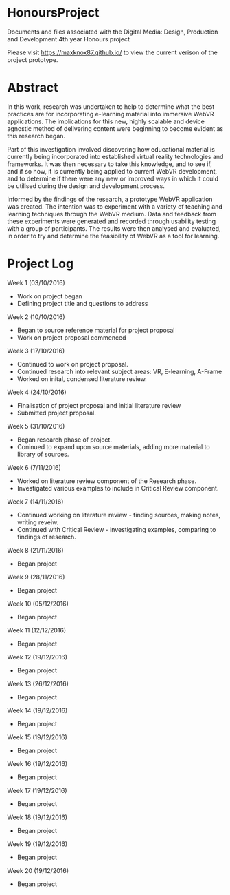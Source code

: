 # HonoursProject
Documents and files associated with the Digital Media: Design, Production and Development 4th year Honours project

Please visit https://maxknox87.github.io/ to view the current verison of the project prototype.

# Abstract

In this work, research was undertaken to help to determine what the best practices are for incorporating e-learning material into immersive WebVR applications. The implications for this new, highly scalable and device agnostic method of delivering content were beginning to become evident as this research began.

Part of this investigation involved discovering how educational material is currently being incorporated into established virtual reality technologies and frameworks. It was then necessary to take this knowledge, and to see if, and if so how, it is currently being applied to current WebVR development, and to determine if there were any new or improved ways in which it could be utilised during the design and development process.

Informed by the findings of the research, a prototype WebVR application was created. The intention was to experiment with a variety of teaching and learning techniques through the WebVR medium. Data and feedback from these experiments were generated and recorded through usability testing with a group of participants. The results were then analysed and evaluated, in order to try and determine the feasibility of WebVR as a tool for learning.



# Project Log

Week 1 (03/10/2016)
 - Work on project began
 - Defining project title and questions to address
 
Week 2 (10/10/2016)
 - Began to source reference material for project proposal
 - Work on project proposal commenced
 
Week 3 (17/10/2016)
 - Continued to work on project proposal.
 - Continued research into relevant subject areas: VR, E-learning, A-Frame
 - Worked on inital, condensed literature review.
 
Week 4 (24/10/2016)
 - Finalisation of project proposal and initial literature review
 - Submitted project proposal.
 
Week 5 (31/10/2016)
 - Began research phase of project. 
 - Coninued to expand upon source materials, adding more material to library of sources.

Week 6 (7/11/2016)
 - Worked on literature review component of the Research phase.
 - Investigated various examples to include in Critical Review component.
 
Week 7 (14/11/2016)
 - Continued working on literature review - finding sources, making notes, writing reveiw.
 - Continued with Critical Review - investigating examples, comparing to findings of research.
 
Week 8 (21/11/2016)
 - Began project

Week 9 (28/11/2016)
 - Began project
 
Week 10 (05/12/2016)
 - Began project

Week 11 (12/12/2016)
 - Began project
 
Week 12 (19/12/2016)
 - Began project

Week 13 (26/12/2016)
 - Began project
 
Week 14 (19/12/2016)
 - Began project
 
Week 15 (19/12/2016)
 - Began project

Week 16 (19/12/2016)
 - Began project
 
Week 17 (19/12/2016)
 - Began project
 
Week 18 (19/12/2016)
 - Began project
 
Week 19 (19/12/2016)
 - Began project
 
Week 20 (19/12/2016)
 - Began project
